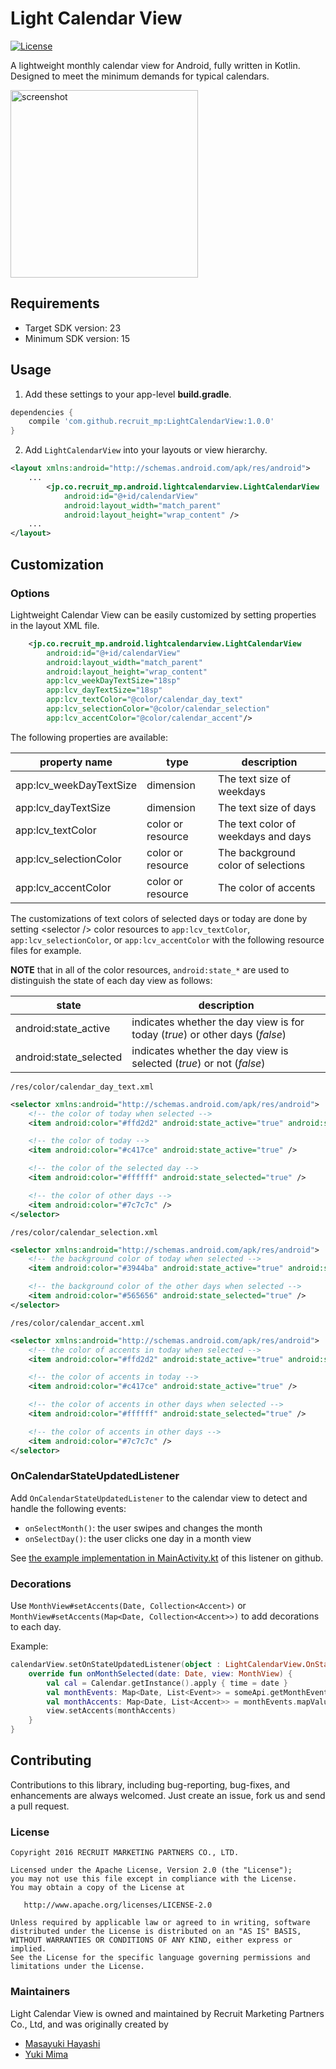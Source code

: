 # Light Calendar View

[![License](https://img.shields.io/hexpm/l/plug.svg)]()

A lightweight monthly calendar view for Android, fully written in Kotlin. Designed to meet the minimum demands for typical calendars.

<img alt="screenshot" src="https://cloud.githubusercontent.com/assets/21093614/18807459/a6692ca4-8282-11e6-921d-1ea46c545ed4.gif" width="300" />

## Requirements
* Target SDK version: 23
* Minimum SDK version: 15

## Usage

1) Add these settings to your app-level **build.gradle**.
```groovy
dependencies {
    compile 'com.github.recruit_mp:LightCalendarView:1.0.0'
}
```

2) Add `LightCalendarView` into your layouts or view hierarchy.
```xml
<layout xmlns:android="http://schemas.android.com/apk/res/android">
    ...
        <jp.co.recruit_mp.android.lightcalendarview.LightCalendarView
            android:id="@+id/calendarView"
            android:layout_width="match_parent"
            android:layout_height="wrap_content" />
    ...
</layout>
```

## Customization

### Options

Lightweight Calendar View can be easily customized by setting properties in the layout XML file.
```xml
    <jp.co.recruit_mp.android.lightcalendarview.LightCalendarView
        android:id="@+id/calendarView"
        android:layout_width="match_parent"
        android:layout_height="wrap_content"
        app:lcv_weekDayTextSize="18sp"
        app:lcv_dayTextSize="18sp"
        app:lcv_textColor="@color/calendar_day_text"
        app:lcv_selectionColor="@color/calendar_selection"
        app:lcv_accentColor="@color/calendar_accent"/>
```

The following properties are available:

| property name              | type              | description                           |
| -------------------------- | ----------------- | ------------------------------------- |
| app:lcv_weekDayTextSize    | dimension         | The text size of weekdays             |
| app:lcv_dayTextSize        | dimension         | The text size of days                 |
| app:lcv_textColor          | color or resource | The text color of weekdays and days   |
| app:lcv_selectionColor     | color or resource | The background color of selections    |
| app:lcv_accentColor        | color or resource | The color of accents                  |

The customizations of text colors of selected days or today are done by setting &lt;selector /&gt; color resources to `app:lcv_textColor`, `app:lcv_selectionColor`, or `app:lcv_accentColor` with the following resource files for example.

**NOTE** that in all of the color resources, `android:state_*` are used to distinguish the state of each day view as follows:

| state                      | description                                                                   |
| -------------------------- | ----------------------------------------------------------------------------- |
| android:state_active       | indicates whether the day view is for today (_true_) or other days (_false_)  |
| android:state_selected     | indicates whether the day view is selected (_true_) or not (_false_)          |

`/res/color/calendar_day_text.xml`
```xml
<selector xmlns:android="http://schemas.android.com/apk/res/android">
    <!-- the color of today when selected -->
    <item android:color="#ffd2d2" android:state_active="true" android:state_selected="true" />

    <!-- the color of today -->
    <item android:color="#c417ce" android:state_active="true" />

    <!-- the color of the selected day -->
    <item android:color="#ffffff" android:state_selected="true" />

    <!-- the color of other days -->
    <item android:color="#7c7c7c" />
</selector>
```

`/res/color/calendar_selection.xml`
```xml
<selector xmlns:android="http://schemas.android.com/apk/res/android">
    <!-- the background color of today when selected -->
    <item android:color="#3944ba" android:state_active="true" android:state_selected="true" />

    <!-- the background color of the other days when selected -->
    <item android:color="#565656" android:state_selected="true" />
</selector>
```

`/res/color/calendar_accent.xml`
```xml
<selector xmlns:android="http://schemas.android.com/apk/res/android">
    <!-- the color of accents in today when selected -->
    <item android:color="#ffd2d2" android:state_active="true" android:state_selected="true" />

    <!-- the color of accents in today -->
    <item android:color="#c417ce" android:state_active="true" />

    <!-- the color of accents in other days when selected -->
    <item android:color="#ffffff" android:state_selected="true" />

    <!-- the color of accents in other days -->
    <item android:color="#7c7c7c" />
</selector>
```

### OnCalendarStateUpdatedListener
Add `OnCalendarStateUpdatedListener` to the calendar view to detect and handle the following events:

* `onSelectMonth()`: the user swipes and changes the month
* `onSelectDay()`: the user clicks one day in a month view

See [the example implementation in MainActivity.kt](sample/src/main/kotlin/jp/co/recruit_mp/android/lightcalendarview/sample/MainActivity.kt) of this listener on github.

### Decorations

Use `MonthView#setAccents(Date, Collection<Accent>)` or `MonthView#setAccents(Map<Date, Collection<Accent>>)` to add decorations to each day.

Example:
```kotlin
calendarView.setOnStateUpdatedListener(object : LightCalendarView.OnStateUpdatedListener {
    override fun onMonthSelected(date: Date, view: MonthView) {
        val cal = Calendar.getInstance().apply { time = date }
        val monthEvents: Map<Date, List<Event>> = someApi.getMonthEvents(cal[Calendar.YEAR], cal[Calendar.MONTH])
        val monthAccents: Map<Date, List<Accent>> = monthEvents.mapValues { event -> DotAccent(radius = 10f, color = event.color, key = event) }
        view.setAccents(monthAccents)
    }
}
```

## Contributing
Contributions to this library, including bug-reporting, bug-fixes, and enhancements are always welcomed. Just create an issue, fork us and send a pull request.

### License
```
Copyright 2016 RECRUIT MARKETING PARTNERS CO., LTD.

Licensed under the Apache License, Version 2.0 (the "License");
you may not use this file except in compliance with the License.
You may obtain a copy of the License at

   http://www.apache.org/licenses/LICENSE-2.0

Unless required by applicable law or agreed to in writing, software
distributed under the License is distributed on an "AS IS" BASIS,
WITHOUT WARRANTIES OR CONDITIONS OF ANY KIND, either express or implied.
See the License for the specific language governing permissions and
limitations under the License.
```

### Maintainers
Light Calendar View is owned and maintained by Recruit Marketing Partners Co., Ltd, and was originally created by

* [Masayuki Hayashi](https://github.com/tglovernuppy)
* [Yuki Mima](https://github.com/amyu)
